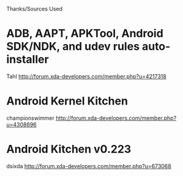 Thanks/Sources Used

ADB, AAPT, APKTool, Android SDK/NDK, and udev rules auto-installer 
===
Tahl <http://forum.xda-developers.com/member.php?u=4217318>

Android Kernel Kitchen
===
championswimmer <http://forum.xda-developers.com/member.php?u=4308696>

Android Kitchen v0.223
===

dsixda <http://forum.xda-developers.com/member.php?u=673068>
